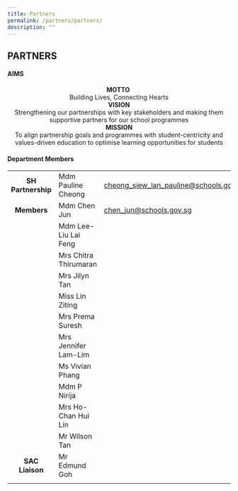 ```yaml
---
title: Partners
permalink: /partners/partners/
description: ""
---
```

## PARTNERS

#### AIMS

<center>
	<b>MOTTO</b> <br>
Building Lives, Connecting Hearts</center>
<center>
	<b>VISION</b><br>
Strengthening our partnerships with key stakeholders and making them supportive partners for our school programmes</center>
<center>
	<b>MISSION</b><br>
To align partnership goals and programmes with student-centricity and values-driven education to optimise learning opportunities for students</center>

#### Department Members

|   |   |   |
|:-:|---|---|
| **SH Partnership**  | Mdm Pauline Cheong  | [cheong\_siew\_lan\_pauline@schools.gov.sg](mailto:cheong_siew_lan_pauline@schools.gov.sg)  |
| **Members**  | Mdm Chen Jun  | [chen\_jun@schools.gov.sg](mailto:chen_jun@schools.gov.sg)  |
|   | Mdm Lee-Liu Lai Feng  |   |
|   | Mrs Chitra Thirumaran  |   |
|   | Mrs Jilyn Tan  |   |
|   | Miss Lin Ziting  |   |
|   | Mrs Prema Suresh  |   |
|   | Mrs Jennifer Lam-Lim  |   |
|   | Ms Vivian Phang  |   |
|   | Mdm P Nirija  |   |
|   | Mrs Ho-Chan Hui Lin  |   |
|   | Mr Wilson Tan  |   |
| **SAC Liaison**  | Mr Edmund Goh  |   |
|   |   |   |